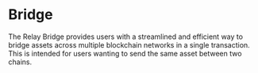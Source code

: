 # Bridge

The Relay Bridge provides users with a streamlined and efficient way to bridge assets across multiple blockchain networks in a single transaction. This is intended for users wanting to send the same asset between two chains.&#x20;
